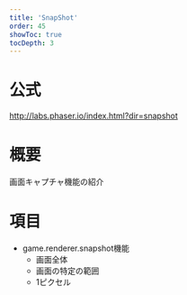 ```yaml
---
title: 'SnapShot'
order: 45
showToc: true
tocDepth: 3
---
```


# 公式

http://labs.phaser.io/index.html?dir=snapshot

# 概要
画面キャプチャ機能の紹介



# 項目
- game.renderer.snapshot機能
  - 画面全体
  - 画面の特定の範囲
  - 1ピクセル